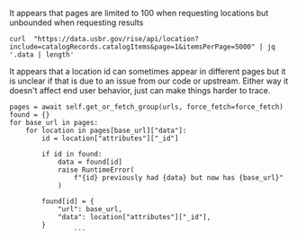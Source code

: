 It appears that pages are limited to 100 when requesting locations but unbounded when requesting results

```
curl  "https://data.usbr.gov/rise/api/location?include=catalogRecords.catalogItems&page=1&itemsPerPage=5000" | jq '.data | length'
```


It appears that a location id can sometimes appear in different pages but it is unclear if that is due to an issue from our code or upstream. Either way it doesn't affect end user behavior, just can make things harder to trace.  

```
pages = await self.get_or_fetch_group(urls, force_fetch=force_fetch)
found = {}
for base_url in pages:
    for location in pages[base_url]["data"]:
        id = location["attributes"]["_id"]

        if id in found:
            data = found[id]
            raise RuntimeError(
                f"{id} previously had {data} but now has {base_url}"
            )

        found[id] = {
            "url": base_url,
            "data": location["attributes"]["_id"],
        }
                ```